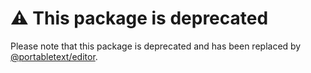 # ⚠ This package is deprecated ️

Please note that this package is deprecated and has been replaced by [@portabletext/editor](https://www.npmjs.com/package/@portabletext/editor).
